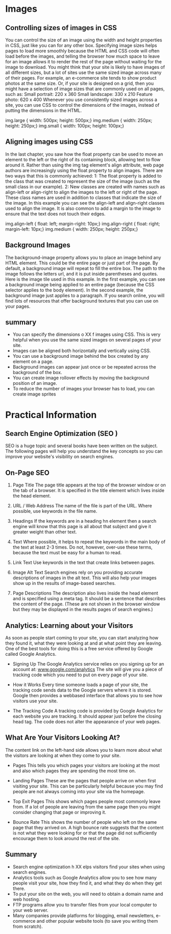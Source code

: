 # Images

## Controlling sizes of images in CSS

You can control the size of an
image using the width and
height properties in CSS, just
like you can for any other box.
Specifying image sizes helps
pages to load more smoothly
because the HTML and CSS
code will often load before the
images, and telling the browser
how much space to leave for an
image allows it to render the rest
of the page without waiting for
the image to download.
You might think that your site
is likely to have images of all
different sizes, but a lot of sites
use the same sized image across
many of their pages.
For example, an e-commerce site
tends to show product photos
at the same size. Or, if your site
is designed on a grid, then you
might have a selection of image
sizes that are commonly used on
all pages, such as:
Small portrait: 220 x 360
Small landscape: 330 x 210
Feature photo: 620 x 400
Whenever you use consistently
sized images across a site,
you can use CSS to control
the dimensions of the
images, instead of putting the
dimensions in the HTML.

img.large {
width: 500px;
height: 500px;}
img.medium {
width: 250px;
height: 250px;}
img.small {
width: 100px;
height: 100px;}


## Aligning images using CSS

In the last chapter, you saw how
the float property can be used
to move an element to the left or
the right of its containing block,
allowing text to flow around it.
Rather than using the img tag
element's align attribute, web
page authors are increasingly
using the float property to align
images. There are two ways that
this is commonly achieved:
1: The float property is added
to the class that was created to
represent the size of the image
(such as the small class in our
example).
2: New classes are created with
names such as align-left or
align-right to align the images
to the left or right of the page.
These class names are used in
addition to classes that indicate
the size of the image.
In this example you can see the
align-left and align-right
classes used to align the image.
It is also common to add a
margin to the image to ensure
that the text does not touch their
edges.

img.align-left {
float: left;
margin-right: 10px;}
img.align-right {
float: right;
margin-left: 10px;}
img.medium {
width: 250px;
height: 250px;}


## Background Images

The background-image
property allows you to place
an image behind any HTML
element. This could be the entire
page or just part of the page. By
default, a background image will
repeat to fill the entire box.
The path to the image follows
the letters url, and it is put
inside parentheses and quotes.
Here is the image
tile used in this
example.
In the first example, you can
see a background image being
applied to an entire page
(because the CSS selector
applies to the body element).
In the second example, the
background image just applies to
a paragraph.
If you search online, you will
find lots of resources that offer
background textures that you
can use on your pages.


## summary
- You can specify the dimensions o XX f images using CSS.
This is very helpful when you use the same sized
images on several pages of your site.
- Images can be aligned both horizontally and vertically
using CSS.
- You can use a background image behind the box
created by any element on a page.
- Background images can appear just once or be
repeated across the background of the box.
- You can create image rollover effects by moving the
background position of an image.
- To reduce the number of images your browser has to
load, you can create image sprites









# Practical Information


## Search Engine Optimization (SEO )

SEO is a huge topic and several books have been written on the subject.
The following pages will help you understand the key concepts so you can
improve your website's visibility on search engines.


## On-Page SEO
 1. Page Title
The page title appears at the top
of the browser window or on the
tab of a browser. It is specified in
the title element which lives
inside the head element.
2. URL / Web Address
The name of the file is part of
the URL. Where possible, use
keywords in the file name.
3. Headings
If the keywords are in a heading
hn element then a search
engine will know that this page is
all about that subject and give it
greater weight than other text.
4. Text
Where possible, it helps to
repeat the keywords in the main
body of the text at least 2-3
times. Do not, however, over-use
these terms, because the text
must be easy for a human to
read.
5. Link Text
Use keywords in the text that
create links between pages.

6. Image Alt Text
Search engines rely on you
providing accurate descriptions
of images in the alt text. This
will also help your images show
up in the results of image-based
searches.

7. Page Descriptions
The description also lives inside
the head element and is
specified using a meta tag.
It should be a sentence that
describes the content of the
page. (These are not shown in
the browser window but they
may be displayed in the results
pages of search engines.)

## Analytics: Learning about your Visitors

As soon as people start coming to your site, you can start analyzing
how they found it, what they were looking at and at what point they are
leaving. One of the best tools for doing this is a free service offered by
Google called Google Analytics.

- Signing Up
The Google Analytics service
relies on you signing up for an
account at:
www.google.com/analytics
The site will give you a piece of
tracking code which you need to
put on every page of your site.


- How it Works
Every time someone loads a
page of your site, the tracking
code sends data to the Google
servers where it is stored.
Google then provides a webbased
interface that allows you
to see how visitors use your site.


- The Tracking Code
A tracking code is provided
by Google Analytics for each
website you are tracking. It
should appear just before the
closing head tag. The code
does not alter the appearance of
your web pages.



## What Are Your Visitors Looking At?


The content link on the left-hand side allows
you to learn more about what the visitors are
looking at when they come to your site.

- Pages
This tells you which pages your
visitors are looking at the most
and also which pages they are
spending the most time on.

- Landing Pages
These are the pages that people
arrive on when first visiting your
site. This can be particularly
helpful because you may find
people are not always coming
into your site via the homepage.

- Top Exit Pages
This shows which pages people
most commonly leave from. If
a lot of people are leaving from
the same page then you might
consider changing that page or
improving it.

- Bounce Rate
This shows the number of people
who left on the same page that
they arrived on. A high bounce
rate suggests that the content is
not what they were looking for or
that the page did not sufficiently
encourage them to look around
the rest of the site.



## Summary
- Search engine optimization h XX elps visitors find your
sites when using search engines.
- Analytics tools such as Google Analytics allow you to
see how many people visit your site, how they find it,
and what they do when they get there.
- To put your site on the web, you will need to obtain a
domain name and web hosting.
- FTP programs allow you to transfer files from your
local computer to your web server.
- Many companies provide platforms for blogging, email
newsletters, e-commerce and other popular website
tools (to save you writing them from scratch).